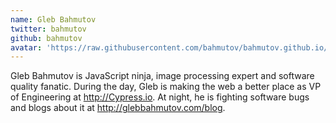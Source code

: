 ```yaml
---
name: Gleb Bahmutov
twitter: bahmutov
github: bahmutov
avatar: 'https://raw.githubusercontent.com/bahmutov/bahmutov.github.io/master/gleb-bahmutov.jpg'
---
```


Gleb Bahmutov is JavaScript ninja, image processing expert and software quality
fanatic. During the day, Gleb is making the web a better place as VP of
Engineering at <http://Cypress.io>. At night, he is fighting software bugs and
blogs about it at <http://glebbahmutov.com/blog>.
